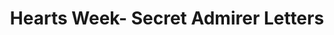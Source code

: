 ---
title: Hearts Week- Secret Admirer Letters
redirect_to: https://docs.google.com/forms/d/e/1FAIpQLSf29VsXmF_c-Nq9_ZbtqQUvwvDx3-sIy2pDaqW7mRJQnp-F8Q/viewform?usp=sf_link
redirect_from: 
  - /SecretAdmirers
  - /secretadmirers
---